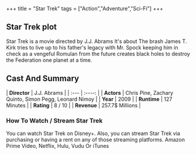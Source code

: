 +++
title = "Star Trek"
tags = ["Action","Adventure","Sci-Fi"]
+++
## Star Trek plot
Star Trek is a movie directed by J.J. Abrams It's about The brash James T. Kirk tries to live up to his father's legacy with Mr. Spock keeping him in check as a vengeful Romulan from the future creates black holes to destroy the Federation one planet at a time.
## Cast And Summary
| **Director**      | J.J. Abrams |
    | :---        |    :----:   |
    |  **Actors** | Chris Pine, Zachary Quinto, Simon Pegg, Leonard Nimoy |
    | **Year**   | 2009    |
    |  **Runtime** | 127 Minutes |
    |  **Rating** | 8 / 10 | 
    |  **Revenue** | 257.7$ Millions |
### How To Watch / Stream Star Trek
You can watch Star Trek on Disney+.
Also, you can stream Star Trek via purchasing or having a rent on any of those streaming platforms.
Amazon Prime Video, Netflix, Hulu, Vudu Or iTunes